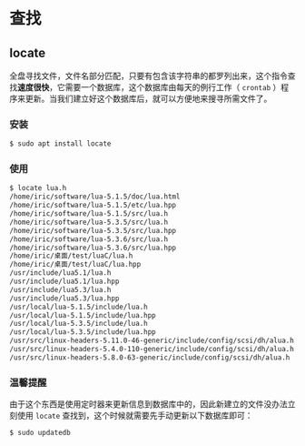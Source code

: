 # 查找

## locate

全盘寻找文件，文件名部分匹配，只要有包含该字符串的都罗列出来，这个指令查找**速度很快**，它需要一个数据库，这个数据库由每天的例行工作（ `crontab` ）程序来更新。当我们建立好这个数据库后，就可以方便地来搜寻所需文件了。

### 安装

```bash
$ sudo apt install locate
```

### 使用

```bash
$ locate lua.h
/home/iric/software/lua-5.1.5/doc/lua.html
/home/iric/software/lua-5.1.5/etc/lua.hpp
/home/iric/software/lua-5.1.5/src/lua.h
/home/iric/software/lua-5.3.5/src/lua.h
/home/iric/software/lua-5.3.5/src/lua.hpp
/home/iric/software/lua-5.3.6/src/lua.h
/home/iric/software/lua-5.3.6/src/lua.hpp
/home/iric/桌面/test/luaC/lua.h
/home/iric/桌面/test/luaC/lua.hpp
/usr/include/lua5.1/lua.h
/usr/include/lua5.1/lua.hpp
/usr/include/lua5.3/lua.h
/usr/include/lua5.3/lua.hpp
/usr/local/lua-5.1.5/include/lua.h
/usr/local/lua-5.1.5/include/lua.hpp
/usr/local/lua-5.3.5/include/lua.h
/usr/local/lua-5.3.5/include/lua.hpp
/usr/src/linux-headers-5.11.0-46-generic/include/config/scsi/dh/alua.h
/usr/src/linux-headers-5.4.0-110-generic/include/config/scsi/dh/alua.h
/usr/src/linux-headers-5.8.0-63-generic/include/config/scsi/dh/alua.h
```

### 温馨提醒

由于这个东西是使用定时器来更新信息到数据库中的，因此新建立的文件没办法立刻使用 `locate` 查找到，这个时候就需要先手动更新以下数据库即可：

```bash
$ sudo updatedb
```
